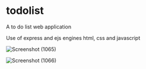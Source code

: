 # todolist
A to do list web application

Use of express and ejs engines
html, css and javascript

![Screenshot (1065)](https://user-images.githubusercontent.com/85770292/224174581-0df62eb1-3efa-4ffb-8247-fd6967e441d9.png)


![Screenshot (1066)](https://user-images.githubusercontent.com/85770292/224174585-85a60f23-27e1-4389-b87b-e87f87a533b4.png)
